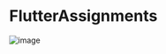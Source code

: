 # FlutterAssignments
![image](https://github.com/adityazanzane-coditas/FlutterAssignments/assets/158140097/9cc69b09-2362-4e21-8ede-bd18d802828e)
